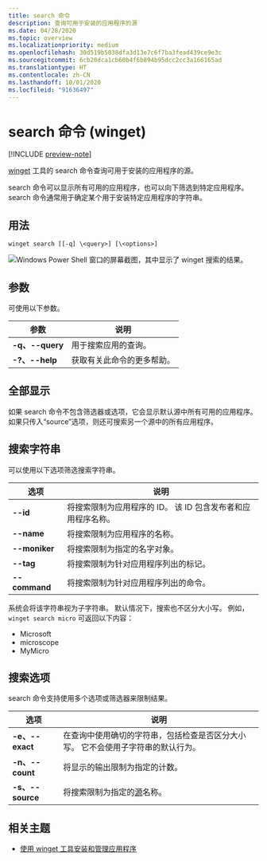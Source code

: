 ```yaml
---
title: search 命令
description: 查询可用于安装的应用程序的源
ms.date: 04/28/2020
ms.topic: overview
ms.localizationpriority: medium
ms.openlocfilehash: 30d519b5038dfa3d13e7c6f7ba3fead439ce9e3c
ms.sourcegitcommit: 6cb20dca1cb60b4f6b894b95dcc2cc3a166165ad
ms.translationtype: HT
ms.contentlocale: zh-CN
ms.lasthandoff: 10/01/2020
ms.locfileid: "91636497"
---
```

# <a name="search-command-winget"></a>search 命令 (winget)

[!INCLUDE [preview-note](../../includes/package-manager-preview.md)]

[winget](index.md) 工具的 search 命令查询可用于安装的应用程序的源。  

search 命令可以显示所有可用的应用程序，也可以向下筛选到特定应用程序。 search 命令通常用于确定某个用于安装特定应用程序的字符串。

## <a name="usage"></a>用法

`winget search [[-q] \<query>] [\<options>]`

![Windows Power Shell 窗口的屏幕截图，其中显示了 winget 搜索的结果。](images\search.png)

## <a name="arguments"></a>参数

可使用以下参数。

| 参数  | 说明 |
 --------------|-------------|
| **-q、--query** |  用于搜索应用的查询。 |
| **-?、--help** |  获取有关此命令的更多帮助。 |

## <a name="show-all"></a>全部显示

如果 search 命令不包含筛选器或选项，它会显示默认源中所有可用的应用程序。 如果只传入“source”选项，则还可搜索另一个源中的所有应用程序。

## <a name="search-strings"></a>搜索字符串

可以使用以下选项筛选搜索字符串。

| 选项  | 说明 |
 --------------|-------------|
| **--id**        |   将搜索限制为应用程序的 ID。 该 ID 包含发布者和应用程序名称。 |
| **--name**      |  将搜索限制为应用程序的名称。 |
| **--moniker**  |    将搜索限制为指定的名字对象。 |
| **--tag**    |  将搜索限制为针对应用程序列出的标记。 |
| **--command**   |   将搜索限制为针对应用程序列出的命令。 |

系统会将该字符串视为子字符串。 默认情况下，搜索也不区分大小写。 例如，`winget search micro` 可返回以下内容：

* Microsoft
* microscope
* MyMicro

## <a name="search-options"></a>搜索选项

search 命令支持使用多个选项或筛选器来限制结果。

| 选项  | 说明 |
 --------------|-------------|
| **-e、--exact**  |     在查询中使用确切的字符串，包括检查是否区分大小写。 它不会使用子字符串的默认行为。  |  
| **-n、--count**      |  将显示的输出限制为指定的计数。 |
| **-s、--source**     |  将搜索限制为指定的[源](source.md)名称。  |

## <a name="related-topics"></a>相关主题

* [使用 winget 工具安装和管理应用程序](index.md)
